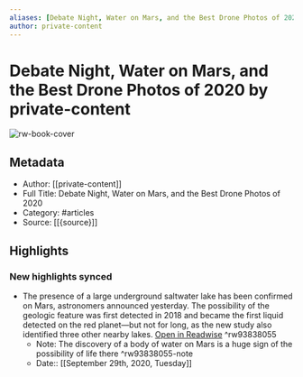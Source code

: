 ```yaml
---
aliases: [Debate Night, Water on Mars, and the Best Drone Photos of 2020, Debate Night, Water on Mars, and the Best Drone Photos of 2020]
author: private-content
---
```

# Debate Night, Water on Mars, and the Best Drone Photos of 2020 by private-content

![rw-book-cover](https://readwise-assets.s3.amazonaws.com/static/images/article0.00998d930354.png)

## Metadata
- Author: [[private-content]]
- Full Title: Debate Night, Water on Mars, and the Best Drone Photos of 2020
- Category: #articles
- Source: [[{source}]]

## Highlights
### New highlights synced
- The presence of a large underground saltwater lake has been confirmed on Mars, astronomers announced yesterday. The possibility of the geologic feature was first detected in 2018 and became the first liquid detected on the red planet—but not for long, as the new study also identified three other nearby lakes. [Open in Readwise](https://readwise.io/open/93838055) ^rw93838055
    - Note: The discovery of a body of water on Mars is a huge sign of the possibility of life there ^rw93838055-note
    - Date:: [[September 29th, 2020, Tuesday]]
